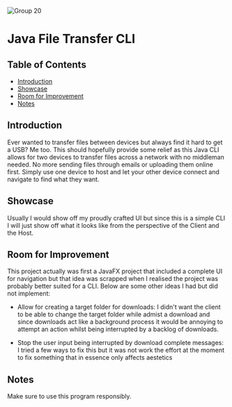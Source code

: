![Group 20](https://github.com/user-attachments/assets/87300eec-d60b-42ad-bf18-a31300fc0f20)

# Java File Transfer CLI 

## Table of Contents
- [Introduction](#introduction)
- [Showcase](#showcase)
- [Room for Improvement](#room-for-improvement)
- [Notes](#notes)

## Introduction
Ever wanted to transfer files between devices but always find it hard to get a USB? Me too. This should hopefully provide some relief as this Java CLI allows for two devices to transfer files across a network with no middleman needed. No more sending files through emails or uploading them online first. Simply use one device to host and let your other device connect and navigate to find what they want.

## Showcase
Usually I would show off my proudly crafted UI but since this is a simple CLI I will just show off what it looks like from the perspective of the Client and the Host.



## Room for Improvement
This project actually was first a JavaFX project that included a complete UI for navigation but that idea was scrapped when I realised the project was probably better suited for a CLI. Below are some other ideas I had but did not implement:

* Allow for creating a target folder for downloads: I didn't want the client to be able to change the target folder while admist a download and since downloads act like a background process it would be annoying to attempt an action whilst being interrupted by a backlog of downloads.

* Stop the user input being interrupted by download complete messages: I tried a few ways to fix this but it was not work the effort at the moment to fix something that in essence only affects aestetics

## Notes
Make sure to use this program responsibly.
